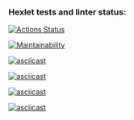 ### Hexlet tests and linter status:
[![Actions Status](https://github.com/IlyaBag/python-project-49/workflows/hexlet-check/badge.svg)](https://github.com/IlyaBag/python-project-49/actions)

[![Maintainability](https://api.codeclimate.com/v1/badges/dbf8c68cdd0a640fb2b1/maintainability)](https://codeclimate.com/github/IlyaBag/python-project-49/maintainability)

[![asciicast](https://asciinema.org/a/3ri243jWKx9qP93qnqGlgVrUc.svg)](https://asciinema.org/a/3ri243jWKx9qP93qnqGlgVrUc)

[![asciicast](https://asciinema.org/a/zgrA593KSAoATH13ZG4PpVHHZ.svg)](https://asciinema.org/a/zgrA593KSAoATH13ZG4PpVHHZ)

[![asciicast](https://asciinema.org/a/talZOhGvgXCHBb6IzMT1ShJHF.svg)](https://asciinema.org/a/talZOhGvgXCHBb6IzMT1ShJHF)

[![asciicast](https://asciinema.org/a/o82g2oQUm6IpI3TVhk7YGjElu.svg)](https://asciinema.org/a/o82g2oQUm6IpI3TVhk7YGjElu)
